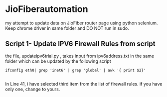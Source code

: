 # JioFiberautomation
my attempt to update data on JioFiber router page using python selenium. Keep chrome driver in same folder and DO NOT run in sudo. 


## Script 1- Update IPV6 Firewall Rules from script
the file, updateipv6trial.py , takes input from ipv6address.txt in the same folder which can be updated by the following script
````
ifconfig eth0| grep 'inet6' | grep 'global' | awk '{ print $2}'
 
````
In Line 41, i have selected third item from the list of firewall rules. if you have only one, change to yours.


